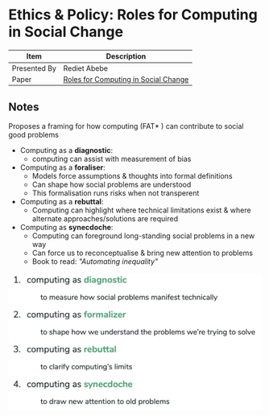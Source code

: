 # Ethics & Policy: Roles for Computing in Social Change

| Item | Description |
| --- | --- | 
| Presented By | Rediet Abebe |
| Paper | [Roles for Computing in Social Change](https://dl.acm.org/doi/pdf/10.1145/3351095.3372871?download=true) |



## Notes

Proposes a framing for how computing (FAT* ) can contribute to social good problems

- Computing as a **diagnostic**:
    - computing can assist with measurement of bias
- Computing as a **foraliser**:
    - Models force assumptions & thoughts into formal definitions
    - Can shape how social problems are understood
    - This formalisation runs risks when not transperent
- Computing as a **rebuttal**:
    - Computing can highlight where technical limitations exist & where alternate approaches/solutions are required
- Computing as **synecdoche**:
    - Computing can foreground long-standing social problems in a new way
    - Can force us to reconceptualise & bring new attention to problems
    - Book to read: *"Automating inequality"*

![Computing Social Change](./computing_social_change.png)